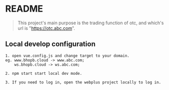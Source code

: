 # README

> This project's main purpose is the trading function of otc, and which's url is "https://otc.abc.com".

## Local develop configuration

    1. open vue.config.js and change target to your domain.
    eg. www.bhopb.cloud -> www.abc.com;
        ws.bhopb.cloud -> ws.abc.com;

    2. npm start start local dev mode.

    3. If you need to log in, open the webplus project locally to log in.
